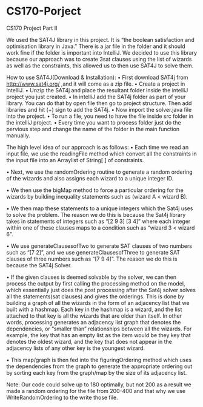 # CS170-Porject
CS170 Project Part II 

We used the SAT4J library in this project. It is “the boolean satisfaction and optimisation library in Java.” There is a jar file in the folder and it should work fine if the folder is important into IntelliJ. We decided to use this library because our approach was to create 3sat clauses using the list of wizards as well as the constraints, this allowed us to then use SAT4J  to solve them.

How to use SAT4J(Download & Installation):
•	First download SAT4j from http://www.sat4j.org/ ,and it will come as a zip file.
•	Create a project in IntelliJ.
•	Unzip the SAT4j and place the resultant folder inside the intelliJ project you just created.
•	In intelliJ add the SAT4j folder as part of your library. You can do that by open file then go to project structure. Then add libraries and hit (+) sign to add the SAT4j.
•	Now import the solver.java file into the project.
•	To run a file, you need to have the file inside src folder in the intelliJ project.
•	Every time you want to process folder just do the pervious step and change the name of the folder in the main function manually.  

The high level idea of our approach is as follows: 
•	Each time we read an input file, we use the readingFile method which convert all the constraints in the input file into an Arraylist of String[ ] of constraints.

•	Next, we use the randomOrdering routine to generate a random ordering of the wizards and also assigns each wizard to a unique integer ID. 

•	We then use the bigMap method to force a particular ordering for the wizards by building inequality statements such as (wizard A < wizard B). 

•	We then map these statements to a unique integers which the Sat4j uses to solve the problem. The reason we do this is because the Sat4j library takes in statements of integers such as “[2 9 3] [3 4]” where each integer within one of these clauses maps to a condition such as “wizard 3 < wizard 6”. 

•	We use generateClausesofTwo to generate SAT clauses of two numbers such as “[7 2]”, and we use generateClausesofThree to generate SAT clauses of three numbers such as “[7 9 4]”. The reason we do this is because the SAT4j Solver. 

•	If the given clauses is deemed solvable by the solver, we can then process the output by first calling the processing method on the model, which essentially just does the post processing after the Sat4j solver solves all the statements(sat clauses) and gives the orderings. This is done by building a graph of all the wizards in the form of an adjacency list that we built with a hashmap. Each key in the hashmap is a wizard, and the list attached to that key is all the wizards that are older than itself. In other words, processing generates an adjacency list graph that denotes the dependencies, or “smaller than” relationships between all the wizards. For example, the key that has an empty list as the item would be they key that denotes the oldest wizard, and the key that does not appear in the adjacency lists of any other key is the youngest wizard. 

•	This map/graph is then fed into the figuringOrdering method which uses the dependencies from the graph to generate the appropriate ordering out by sorting each key from the graph/map by the size of its adjacency list. 


Note:
Our code could solve up to 180 optimally, but not 200 as a result we made a random ordering for the file from 200-400 and that why we use WriteRandomOrdering to the write those file. 








